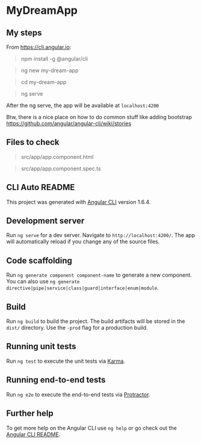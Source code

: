 # MyDreamApp

## My steps

From https://cli.angular.io:

 > npm install -g @angular/cli

 > ng new my-dream-app

 > cd my-dream-app
 
 > ng serve 
 
After the ng serve, the app will be available at `localhost:4200`

Btw, there is a nice place on how to do common stuff like adding bootstrap https://github.com/angular/angular-cli/wiki/stories

## Files to check

 > src/app/app.component.html

 > src/app/app.component.spec.ts



## CLI Auto README

This project was generated with [Angular CLI](https://github.com/angular/angular-cli) version 1.6.4.

## Development server

Run `ng serve` for a dev server. Navigate to `http://localhost:4200/`. The app will automatically reload if you change any of the source files.

## Code scaffolding

Run `ng generate component component-name` to generate a new component. You can also use `ng generate directive|pipe|service|class|guard|interface|enum|module`.

## Build

Run `ng build` to build the project. The build artifacts will be stored in the `dist/` directory. Use the `-prod` flag for a production build.

## Running unit tests

Run `ng test` to execute the unit tests via [Karma](https://karma-runner.github.io).

## Running end-to-end tests

Run `ng e2e` to execute the end-to-end tests via [Protractor](http://www.protractortest.org/).

## Further help

To get more help on the Angular CLI use `ng help` or go check out the [Angular CLI README](https://github.com/angular/angular-cli/blob/master/README.md).
